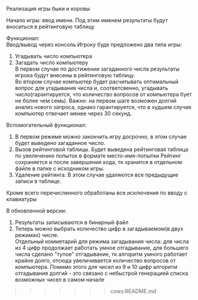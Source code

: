 Реализация игры быки и коровы

Начало игры: ввод имени. Под этим именем результаты будут вноситься в рейтинговую таблицу

Функционал:  
Ввод/вывод через консоль
Игроку буде предложено два типа игры:  
1. Угадывать число компьютера 
2. Загадать число компьютеру  
В первом случае по достижении загаданного числа результаты игрока будут внесены в рейтинговую таблицу.  
Во втором случае компьютер будет расчитывать оптимальный вопрос для угадывания числа и, соответсвенно, угадывать число(гарантируется, что количество вопросов от компьютера бует не более чем семь). Важно: на первом шаге возможен долгий анализ нового запроса, однако гарантируется, что в худшем случае компьютер отвечает менее через 30 секунд.

Вспомогательный функционал: 
1. В первом режиме можно закончить игру досрочно, в этом случае будет выведено загаданное число.
2. Вызов рейтинговой таблицы. Будет выведена рейтинговая таблица по увелечению попыток в формате место-имя-попытки
   Рейтинг сохраняется и после завершения кода, тк хранится в отдельном файле в папке с исходником игры.
3. Удаление рейтинга. В этом случае удаляются все предыдущие записи в таблице.

Кроме всего перечисленного обработаны все исключения по вводу с клавиатуры

В обновленной версии:
1. Результаты записываются в бинарный файл
2. Теперь можно выбрать количество цифр в загадываемом(в двух режимах) числе.  
Отдельный комметарий для режима загадывания числа: для числа из 4 цифр продолжает работать умное отгадывание, для большего числа сделано "тупое" отгадывание, тк алгоритм умного работает крайне долго, отсюда увеличивается количество вопросов от компьютера. Помимо этого для чисел из 9 и 10 цифр алгоритм отгадывания долгий - это связано с небыстрой генерацией списка возможных чисел в самом начале
>>>>>>> cows:README.md

